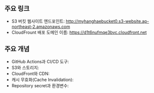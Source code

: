 ## 주요 링크

- S3 버킷 웹사이트 엔드포인트: http://myhanghaebucket0.s3-website.ap-northeast-2.amazonaws.com
- CloudFrount 배포 도메인 이름: https://d1t6nufmqe3bvc.cloudfront.net

## 주요 개념

- GitHub Actions과 CI/CD 도구:
- S3와 스토리지:
- CloudFront와 CDN:
- 캐시 무효화(Cache Invalidation):
- Repository secret과 환경변수:
